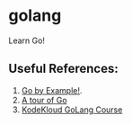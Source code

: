 # golang
Learn Go!


## Useful References: 
1. [Go by Example!](https://gobyexample.com/).
2. [A tour of Go](https://go.dev/tour/welcome/1)
3. [KodeKloud GoLang Course](https://kodekloud.com/courses/golang/)
